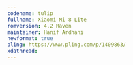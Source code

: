 ```yaml
---
codename: tulip
fullname: Xiaomi Mi 8 Lite
romversion: 4.2 Raven
maintainer: Hanif Ardhani
newformat: true
pling: https://www.pling.com/p/1409863/
xdathread:
---
```

